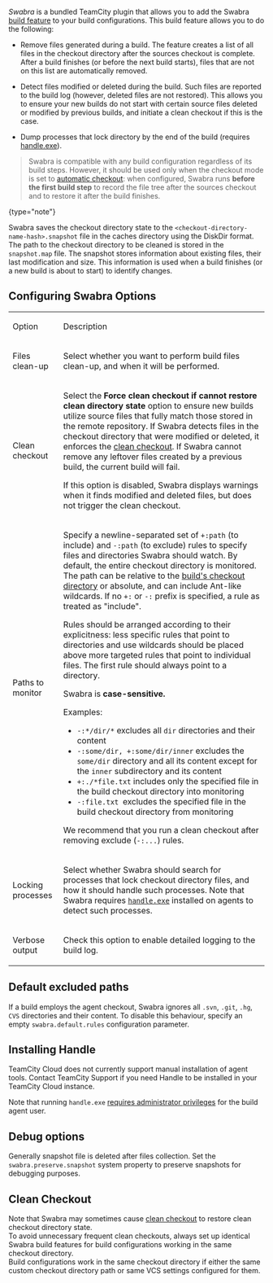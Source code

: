 [//]: # (title: Build Files Cleaner \(Swabra\))
[//]: # (auxiliary-id: viewpage.actionpageId113084151;Build Files Cleaner \(Swabra\))

_Swabra_ is a bundled TeamCity plugin that allows you to add the Swabra [build feature](adding-build-features.md) to your build configurations. This build feature allows you to do the following:

* Remove files generated during a build. The feature creates a list of all files in the checkout directory after the sources checkout is complete. After a build finishes (or before the next build starts), files that are not on this list are automatically removed.

* Detect files modified or deleted during the build. Such files are reported to the build log (however, deleted files are not restored). This allows you to ensure your new builds do not start with certain source files deleted or modified by previous builds, and initiate a clean checkout if this is the case.

* Dump processes that lock directory by the end of the build (requires [handle.exe](#Installing+Handle)).


> Swabra is compatible with any build configuration regardless of its build steps. However, it should be used only when the checkout mode is set to [automatic checkout](vcs-checkout-mode.md): when configured, Swabra runs __before the first build step__ to record the file tree after the sources checkout and to restore it after the build finishes.
>
{type="note"}

Swabra saves the checkout directory state to the `<checkout-directory-name-hash>.snapshot` file in the caches directory using the DiskDir format. The path to the checkout directory to be cleaned is stored in the `snapshot.map` file. The snapshot stores information about existing files, their last modification and size. This information is used when a build finishes (or a new build is about to start) to identify changes.

## Configuring Swabra Options

<table><tr>

<td>

Option


</td>

<td>

Description


</td></tr><tr>

<td>

Files clean-up


</td>

<td>

Select whether you want to perform build files clean-up, and when it will be performed.


</td></tr><tr>

<td>

Clean checkout


</td>

<td>

Select the __Force clean checkout if cannot restore clean directory state__ option to ensure new builds utilize source files that fully match those stored in the remote repository. If Swabra detects files in the checkout directory that were modified or deleted, it enforces the [clean checkout](clean-checkout.md). If Swabra cannot remove any leftover files created by a previous build, the current build will fail.

If this option is disabled, Swabra displays warnings when it finds modified and deleted files, but does not trigger the clean checkout.


</td></tr><tr>

<td>

Paths to monitor


</td>

<td>

Specify a newline-separated set of `+:path` (to include) and `-:path` (to exclude) rules to specify files and directories Swabra should watch. By default, the entire checkout directory is monitored. The path can be relative to the [build's checkout directory](build-checkout-directory.md) or absolute, and can include Ant-like wildcards. If no `+:` or `-:` prefix is specified, a rule as treated as "include".

Rules should be arranged according to their explicitness: less specific rules that point to directories and use wildcards should be placed above more targeted rules that point to individual files. The first rule should always point to a directory.

Swabra is __case-sensitive.__

Examples:

* `-:*/dir/*` excludes all `dir` directories and their content
* `-:some/dir, +:some/dir/inner` excludes the `some/dir` directory and all its content except for the `inner` subdirectory and its content
* `+:./*file.txt` includes only the specified file in the build checkout directory into monitoring
* `-:file.txt `excludes the specified file in the build checkout directory from monitoring

<note>

We recommend that you run a clean checkout after removing exclude (`-:...`) rules.

</note>


</td></tr><tr>

<td>

Locking processes


</td>

<td>

Select whether Swabra should search for processes that lock checkout directory files, and how it should handle such processes. Note that Swabra requires [`handle.exe`](#Installing+Handle) installed on agents to detect such processes.


</td></tr><tr>

<td>

Verbose output


</td>

<td>

Check this option to enable detailed logging to the build log.


</td></tr></table>

## Default excluded paths

If a build employs the agent checkout, Swabra ignores all `.svn`, `.git`, `.hg`, `CVS` directories and their content. To disable this behaviour, specify an empty `swabra.default.rules` configuration parameter.

## Installing Handle

TeamCity Cloud does not currently support manual installation of agent tools. Contact TeamCity Support if you need Handle to be installed in your TeamCity Cloud instance.

Note that running `handle.exe` [requires administrator privileges](https://learn.microsoft.com/en-us/sysinternals/downloads/handle) for the build agent user.

## Debug options

Generally snapshot file is deleted after files collection. Set the `swabra.preserve.snapshot` system property to preserve snapshots for debugging purposes.

[//]: # (Internal note. Do not delete. "Build Files Cleaner Swabra d36e260.txt")    

## Clean Checkout

Note that Swabra may sometimes cause [clean checkout](clean-checkout.md) to restore clean checkout directory state.   
To avoid unnecessary frequent clean checkouts, always set up identical Swabra build features for build configurations working in the same checkout directory.   
Build configurations work in the same checkout directory if either the same custom checkout directory path or same VCS settings configured for them.

